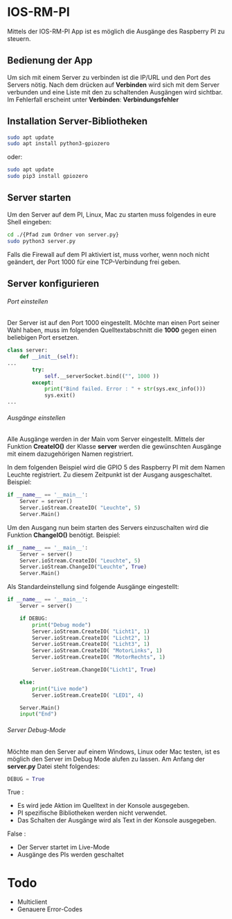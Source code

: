 # IOS-RM-PI
Mittels der IOS-RM-PI App ist es möglich die Ausgänge des Raspberry PI zu steuern.

## Bedienung der App
Um sich mit einem Server zu verbinden ist die IP/URL und den Port des Servers nötig.
Nach dem drücken auf **Verbinden** wird sich mit dem Server verbunden und eine Liste mit den zu schaltenden Ausgängen wird sichtbar.<br/>
Im Fehlerfall erscheint unter **Verbinden**: **Verbindungsfehler**

## Installation Server-Bibliotheken
```bash
sudo apt update
sudo apt install python3-gpiozero
```
oder:
```bash
sudo apt update
sudo pip3 install gpiozero
```

## Server starten
Um den Server auf dem PI, Linux, Mac zu starten muss folgendes in eure Shell eingeben:
```bash
cd ./{Pfad zum Ordner von server.py}
sudo python3 server.py
```
Falls die Firewall auf dem PI aktiviert ist, muss vorher, wenn noch nicht geändert, der Port 1000 für eine TCP-Verbindung frei geben.

## Server konfigurieren
###### Port einstellen
Der Server ist auf den Port 1000 eingestellt. Möchte man einen Port seiner Wahl haben, muss im folgenden Quelltextabschnitt die **1000** gegen einen beliebigen Port ersetzen. 

```python
class server:
    def __init__(self):
...
        try:
            self.__serverSocket.bind(("", 1000 ))
        except:
            print("Bind failed. Error : " + str(sys.exc_info()))
            sys.exit()
...       
```        
        

###### Ausgänge einstellen
Alle Ausgänge werden in der Main vom Server eingestellt. Mittels der Funktion **CreateIO()** der Klasse **server** werden die gewünschten Ausgänge mit einem dazugehörigen Namen registriert.

In dem folgenden Beispiel wird die GPIO 5 des Raspberry PI mit dem Namen Leuchte registriert. Zu diesem Zeitpunkt ist der Ausgang ausgeschaltet.
Beispiel:
```python
if __name__ == '__main__':
    Server = server()
    Server.ioStream.CreateIO( "Leuchte", 5)
    Server.Main()
```

Um den Ausgang nun beim starten des Servers einzuschalten wird die Funktion **ChangeIO()** benötigt.
Beispiel:
```python
if __name__ == '__main__':
    Server = server()
    Server.ioStream.CreateIO( "Leuchte", 5)
    Server.ioStream.ChangeIO("Leuchte", True)
    Server.Main()
```

Als Standardeinstellung sind folgende Ausgänge eingestellt:
```python
if __name__ == '__main__':
    Server = server()

    if DEBUG:
        print("Debug mode")
        Server.ioStream.CreateIO( "Licht1", 1)
        Server.ioStream.CreateIO( "Licht2", 1)
        Server.ioStream.CreateIO( "Licht3", 1)
        Server.ioStream.CreateIO( "MotorLinks", 1)
        Server.ioStream.CreateIO( "MotorRechts", 1)

        Server.ioStream.ChangeIO("Licht1", True)

    else:
        print("Live mode")
        Server.ioStream.CreateIO( "LED1", 4)

    Server.Main()
    input("End")
```

###### Server Debug-Mode
Möchte man den Server auf einem Windows, Linux oder Mac testen, ist es möglich den Server im Debug Mode alufen zu lassen.
Am Anfang der **server.py** Datei steht folgendes:
```python
DEBUG = True
```
True : 
- Es wird jede Aktion im Quelltext in der Konsole ausgegeben. 
- PI spezifische Bibliotheken werden nicht verwendet. 
- Das Schalten der Ausgänge wird als Text in der Konsole ausgegeben.

False : 
- Der Server startet im Live-Mode
- Ausgänge des PIs werden geschaltet

# Todo
- Multiclient
- Genauere Error-Codes
